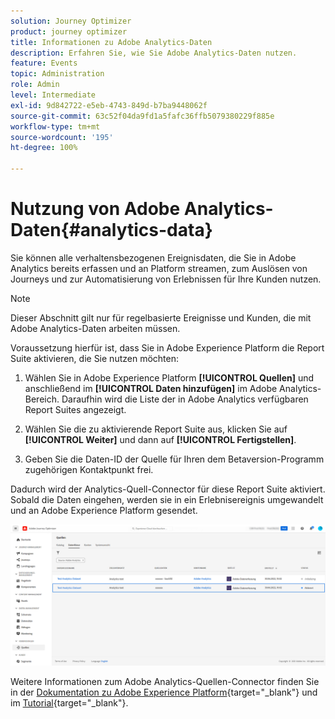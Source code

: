```yaml
---
solution: Journey Optimizer
product: journey optimizer
title: Informationen zu Adobe Analytics-Daten
description: Erfahren Sie, wie Sie Adobe Analytics-Daten nutzen.
feature: Events
topic: Administration
role: Admin
level: Intermediate
exl-id: 9d842722-e5eb-4743-849d-b7ba9448062f
source-git-commit: 63c52f04da9fd1a5fafc36ffb5079380229f885e
workflow-type: tm+mt
source-wordcount: '195'
ht-degree: 100%

---
```


# Nutzung von Adobe Analytics-Daten{#analytics-data}

Sie können alle verhaltensbezogenen Ereignisdaten, die Sie in Adobe Analytics bereits erfassen und an Platform streamen, zum Auslösen von Journeys und zur Automatisierung von Erlebnissen für Ihre Kunden nutzen.

>[!NOTE]
>
>Dieser Abschnitt gilt nur für regelbasierte Ereignisse und Kunden, die mit Adobe Analytics-Daten arbeiten müssen.

Voraussetzung hierfür ist, dass Sie in Adobe Experience Platform die Report Suite aktivieren, die Sie nutzen möchten:

1. Wählen Sie in Adobe Experience Platform **[!UICONTROL Quellen]** und anschließend im **[!UICONTROL Daten hinzufügen]** im Adobe Analytics-Bereich. Daraufhin wird die Liste der in Adobe Analytics verfügbaren Report Suites angezeigt.

1. Wählen Sie die zu aktivierende Report Suite aus, klicken Sie auf **[!UICONTROL Weiter]** und dann auf **[!UICONTROL Fertigstellen]**.

1. Geben Sie die Daten-ID der Quelle für Ihren dem Betaversion-Programm zugehörigen Kontaktpunkt frei.

Dadurch wird der Analytics-Quell-Connector für diese Report Suite aktiviert. Sobald die Daten eingehen, werden sie in ein Erlebnisereignis umgewandelt und an Adobe Experience Platform gesendet.

![](assets/jo-event9.png)

Weitere Informationen zum Adobe Analytics-Quellen-Connector finden Sie in der [Dokumentation zu Adobe Experience Platform](https://experienceleague.adobe.com/docs/experience-platform/sources/connectors/adobe-applications/analytics.html?lang=de){target=&quot;_blank&quot;} und im [Tutorial](https://experienceleague.adobe.com/docs/experience-platform/sources/ui-tutorials/create/adobe-applications/analytics.html?lang=de){target=&quot;_blank&quot;}.
